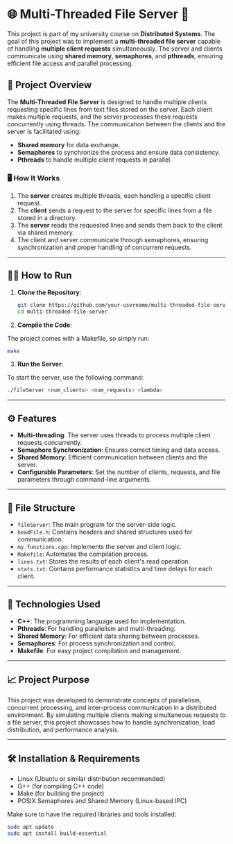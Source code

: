 # 🌐 **Multi-Threaded File Server** 🚀

This project is part of my university course on **Distributed Systems**. The goal of this project was to implement a **multi-threaded file server** capable of handling **multiple client requests** simultaneously. The server and clients communicate using **shared memory**, **semaphores**, and **pthreads**, ensuring efficient file access and parallel processing.

## 📝 **Project Overview**

The **Multi-Threaded File Server** is designed to handle multiple clients requesting specific lines from text files stored on the server. Each client makes multiple requests, and the server processes these requests concurrently using threads. The communication between the clients and the server is facilitated using:

- **Shared memory** for data exchange.
- **Semaphores** to synchronize the process and ensure data consistency.
- **Pthreads** to handle multiple client requests in parallel.

### 🖥️ **How It Works**
1. The **server** creates multiple threads, each handling a specific client request.
2. The **client** sends a request to the server for specific lines from a file stored in a directory.
3. The **server** reads the requested lines and sends them back to the client via shared memory.
4. The client and server communicate through semaphores, ensuring synchronization and proper handling of concurrent requests.

---

## 🧑‍💻 **How to Run**

1. **Clone the Repository**:
   ```bash
   git clone https://github.com/your-username/multi-threaded-file-server.git
   cd multi-threaded-file-server
2. **Compile the Code**:

The project comes with a Makefile, so simply run:
  ```bash
  make
  ```
3. **Run the Server**:

To start the server, use the following command:

  ```bash
  ./fileServer <num_clients> <num_requests> <lambda>
  ```
---

## ⚙️ **Features**

- **Multi-threading**: The server uses threads to process multiple client requests concurrently.
- **Semaphore Synchronization**: Ensures correct timing and data access.
- **Shared Memory**: Efficient communication between clients and the server.
- **Configurable Parameters**: Set the number of clients, requests, and file parameters through command-line arguments.

---

## 📄 **File Structure**

- `fileServer`: The main program for the server-side logic.
- `headFile.h`: Contains headers and shared structures used for communication.
- `my_functions.cpp`: Implements the server and client logic.
- `Makefile`: Automates the compilation process.
- `lines.txt`: Stores the results of each client's read operation.
- `stats.txt`: Contains performance statistics and time delays for each client.

---

## 🔧 **Technologies Used**

- **C++**: The programming language used for implementation.
- **Pthreads**: For handling parallelism and multi-threading.
- **Shared Memory**: For efficient data sharing between processes.
- **Semaphores**: For process synchronization and control.
- **Makefile**: For easy project compilation and management.

---

## 📈 **Project Purpose**

This project was developed to demonstrate concepts of parallelism, concurrent processing, and inter-process communication in a distributed environment. By simulating multiple clients making simultaneous requests to a file server, this project showcases how to handle synchronization, load distribution, and performance analysis.

---

## 🛠️ **Installation & Requirements**

- Linux (Ubuntu or similar distribution recommended)
- G++ (for compiling C++ code)
- Make (for building the project)
- POSIX Semaphores and Shared Memory (Linux-based IPC)

Make sure to have the required libraries and tools installed:
```bash
sudo apt update
sudo apt install build-essential

